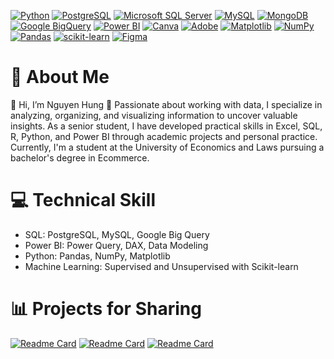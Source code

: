 [![Python](https://img.shields.io/badge/python-3776AB?logo=python&logoColor=white)](https://www.python.org/)
[![PostgreSQL](https://img.shields.io/badge/PostgreSQL-4169E1?logo=postgresql&logoColor=white)](https://www.postgresql.org/)
[![Microsoft SQL Server](https://img.shields.io/badge/Microsoft_SQL_Server-CC2927?logo=microsoftsqlserver&logoColor=white)](https://docs.microsoft.com/en-us/sql/)
[![MySQL](https://img.shields.io/badge/MySQL-4479A1?logo=mysql&logoColor=white)](https://www.mysql.com/)
[![MongoDB](https://img.shields.io/badge/MongoDB-47A248?logo=mongodb&logoColor=white)](https://www.mongodb.com/)
[![Google BigQuery](https://img.shields.io/badge/Google_BigQuery-4285F4?logo=googlebigquery&logoColor=white)](https://cloud.google.com/bigquery)
[![Power BI](https://img.shields.io/badge/Power_BI-F2C811?logo=powerbi&logoColor=000)](https://powerbi.microsoft.com/)
[![Canva](https://img.shields.io/badge/Canva-00C4CC?logo=canva&logoColor=white)](https://www.canva.com/)
[![Adobe](https://img.shields.io/badge/Adobe-FF0000?logo=adobe&logoColor=white)](https://www.adobe.com/)
[![Matplotlib](https://img.shields.io/badge/Matplotlib-11557C?logo=visualstudiocode&logoColor=white)](https://matplotlib.org/)
[![NumPy](https://img.shields.io/badge/NumPy-013243?logo=numpy&logoColor=white)](https://numpy.org/)
[![Pandas](https://img.shields.io/badge/Pandas-150458?logo=pandas&logoColor=white)](https://pandas.pydata.org/)
[![scikit-learn](https://img.shields.io/badge/scikit--learn-F7931E?logo=scikitlearn&logoColor=white)](https://scikit-learn.org/)
[![Figma](https://img.shields.io/badge/Figma-F24E1E?logo=figma&logoColor=white)](https://www.figma.com/)


# 💫 About Me

👋 Hi, I’m Nguyen Hung
👀 Passionate about working with data, I specialize in analyzing, organizing, and visualizing information to uncover valuable insights. As a senior student, I have developed practical skills in Excel, SQL, R, Python, and Power BI through academic projects and personal practice. Currently, I'm a student at the University of Economics and Laws pursuing a bachelor's degree in Ecommerce.

# 💻 Technical Skill

- SQL: PostgreSQL, MySQL, Google Big Query
- Power BI: Power Query, DAX, Data Modeling
- Python: Pandas, NumPy, Matplotlib
- Machine Learning: Supervised and Unsupervised with Scikit-learn

# 📊 Projects for Sharing
[![Readme Card](https://github-readme-stats.vercel.app/api/pin/?username=HungTran284&repo=RFM-segmentation-analysis&theme=ambient_gradient&hide_border=false&card_width=500&show_icons=True)](https://github.com/HungTran284/RFM-segmentation-analysis)
[![Readme Card](https://github-readme-stats.vercel.app/api/pin/?username=HungTran284&repo=shopify-sales-and-customer&theme=ambient_gradient&hide_border=false&card_width=500&show_icons=True)](https://github.com/HungTran284/shopify-sales-and-customer) 
[![Readme Card](https://github-readme-stats.vercel.app/api/pin/?username=HungTran284&repo=SQL-Olist-RFM-practise&theme=ambient_gradient&hide_border=false&card_width=500&show_icons=True)](https://github.com/HungTran284/SQL-Olist-RFM-practise)

